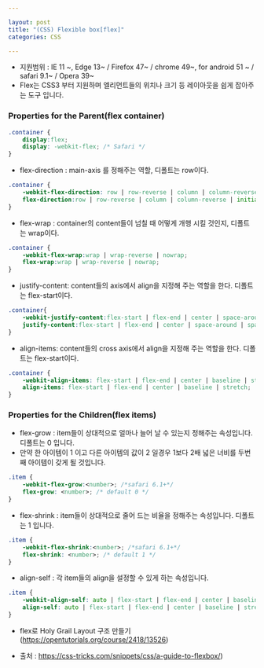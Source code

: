```yaml
---

layout: post
title: "(CSS) Flexible box[flex]"
categories: CSS

---
```


* 지원범위 : IE 11 ~, Edge 13~ / Firefox 47~ / chrome 49~, for android 51 ~ / safari 9.1~ / Opera 39~
* Flex는 CSS3 부터 지원하며 엘리먼트들의 위치나 크기 등 레이아웃을 쉽게 잡아주는 도구 입니다.

### Properties for the Parent(flex container)

```css
.container {
	display:flex;
	display: -webkit-flex; /* Safari */
}
```

* flex-direction : main-axis 를 정해주는 역할, 디폴트는 row이다.

```css
.container {
	-webkit-flex-direction: row | row-reverse | column | column-reverse | initial | inherit; /* Safari 6.1+ */
	flex-direction:row | row-reverse | column | column-reverse | initial | inherit;
}
```

* flex-wrap : container의 content들이 넘칠 때 어떻게 개행 시킬 것인지, 디폴트는 wrap이다.

```css
.container {
	-webkit-flex-wrap:wrap | wrap-reverse | nowrap;
	flex-wrap:wrap | wrap-reverse | nowrap;
}
```

* justify-content: content들의 axis에서 align을 지정해 주는 역할을 한다. 디폴트는 flex-start이다.

```css
.container{
	-webkit-justify-content:flex-start | flex-end | center | space-around | space-between | initial | inherit; /* Safari 6.1+ */
	justify-content:flex-start | flex-end | center | space-around | space-between | initial | inherit;
}
```

* align-items: content들의 cross axis에서 align을 지정해 주는 역할을 한다. 디폴트는 flex-start이다.

```css
.container {
    -webkit-align-items: flex-start | flex-end | center | baseline | stretch; /* Safari 6.1+ */
    align-items: flex-start | flex-end | center | baseline | stretch;
}
```

### Properties for the Children(flex items)

* flex-grow : item들이 상대적으로 얼마나 늘어 날 수 있는지 정해주는 속성입니다. 디폴트는 0 입니다.
* 만약 한 아이템이 1 이고 다른 아이템의 값이 2 일경우 1보다 2배 넓은 너비를 두번째 아이템이 갖게 될 것입니다.

```css
.item {
    -webkit-flex-grow:<number>; /*safari 6.1+*/
    flex-grow: <number>; /* default 0 */
}
```

* flex-shrink : item들이 상대적으로 줄어 드는 비율을 정해주는 속성입니다. 디폴트는 1 입니다.

```css
.item {
    -webkit-flex-shrink:<number>; /*safari 6.1+*/
    flex-shrink: <number>; /* default 1 */
}
```

* align-self : 각 item들의 align을 설정할 수 있게 하는 속성입니다.

```css
.item {
    -webkit-align-self: auto | flex-start | flex-end | center | baseline | stretch; /*safari 6.1+*/
    align-self: auto | flex-start | flex-end | center | baseline | stretch;
}
```

* flex로 Holy Grail Layout 구조 만들기
(https://opentutorials.org/course/2418/13526)<br/>

* 출처 : https://css-tricks.com/snippets/css/a-guide-to-flexbox/)
